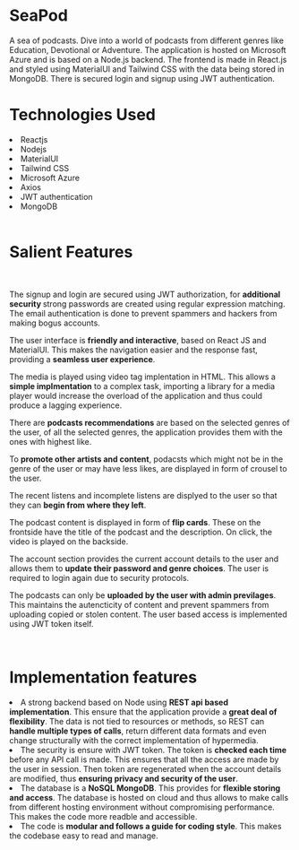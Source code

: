 # SeaPod
A sea of podcasts. Dive into a world of podcasts from different genres like Education, Devotional or Adventure. The application is hosted on Microsoft Azure and is based on a Node.js backend. The frontend is made in React.js and styled using MaterialUI and Tailwind CSS with the data being stored in MongoDB. There is secured login and signup using JWT authentication. 
<h1>Technologies Used</h1>
<ui>
  <li>Reactjs</li>
  <li>Nodejs</li>
  <li>MaterialUI</li>
  <li>Tailwind CSS</li>
  <li>Microsoft Azure</li>
  <li>Axios</li>
  <li>JWT authentication</li>
  <li>MongoDB</li>
 </ui>
 <br>
 <h1>Salient Features</h1>
 <br>
 <p>The signup and login are secured using JWT authorization, for <b>additional security </b>strong passwords are created using regular expression matching. The email authentication is done to prevent spammers and hackers from making bogus accounts.</p>
 <p>The user interface is <b>friendly and interactive</b>, based on React JS and MaterialUI. This makes the navigation easier and the response fast, providing a <b>seamless user experience</b>. </p>
 <p>The media is played using video tag implentation in HTML. This allows a <b>simple implmentation</b> to a complex task, importing a library for a media player would increase the overload of the application and thus could produce a lagging experience. </p>
 <p>There are <b>podcasts recommendations</b> are based on the selected genres of the user, of all the selected genres, the application provides them with the ones with highest like.</p>
 <p>To <b>promote other artists and content</b>, podacsts which might not be in the genre of the user or may have less likes, are displayed in form of crousel to the user. </p>
 <p>The recent listens and incomplete listens are displyed to the user so that they can <b>begin from where they left</b>.</p>
 <p>The podcast content is displayed in form of <b>flip cards</b>. These on the frontside have the title of the podcast and the description. On click, the video is played on the backside. </p>
 <p>The account section provides the current account details to the user and allows them to <b>update their password and genre choices</b>. The user is required to login again due to security protocols.</p>
 <p>The podcasts can only be <b>uploaded by the user with admin previlages</b>. This maintains the autencticity of content and prevent spammers from uploading copied or stolen content. The user based access is implemented using JWT token itself.</p>
 
<br>
<h1>Implementation features</h1>
<ui>
  <li>A strong backend based on Node using <b>REST api based implementation</b>. This ensure that the application provide a <b>great deal of flexibility</b>. The data is not tied to resources or methods, so REST can <b>handle multiple types of calls</b>, return different data formats and even change structurally with the correct implementation of hypermedia.</li>
  <li>The security is ensure with JWT token. The token is <b>checked each time</b> before any API call is made. This ensures that all the access are made by the user in session. Then token are regenerated when the account details are modified, thus <b>ensuring privacy and security of the user</b>.</li>
  <li>The database is a <b>NoSQL MongoDB</b>. This provides for <b>flexible storing and access</b>. The database is hosted on cloud and thus allows to make calls from different hosting environment without compromising performance. This makes the code more readble and accessible.</li>
  <li>The code is <b>modular and follows a guide for coding style</b>. This makes the codebase easy to read and manage.</li>
</ui>
